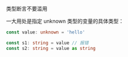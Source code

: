 类型断言不要滥用

一大用处是指定 unknown 类型的变量的具体类型：

```ts
const value: unknown = 'hello'

const s1: string = value // 报错
const s2: string = value as string
```
